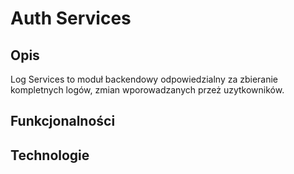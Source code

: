 # Auth Services

## Opis

Log Services to moduł backendowy odpowiedzialny za zbieranie kompletnych logów, zmian wporowadzanych przeż uzytkowników. 

## Funkcjonalności


## Technologie
